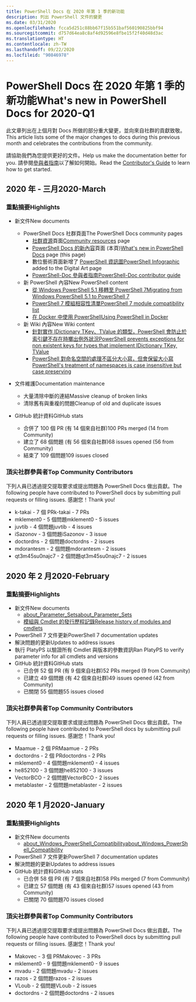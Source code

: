 ```yaml
---
title: PowerShell Docs 在 2020 年第 1 季的新功能
description: 列出 PowerShell 文件的變更
ms.date: 03/31/2020
ms.openlocfilehash: fcca5d251c88bb67f15b551baf560190825bbf94
ms.sourcegitcommit: d757d64ea8c8af4d92596e8fbe15f2f40d48d3ac
ms.translationtype: HT
ms.contentlocale: zh-TW
ms.lasthandoff: 09/22/2020
ms.locfileid: "90846978"
---
```

# <a name="whats-new-in-powershell-docs-for-2020-q1"></a><span data-ttu-id="55c8c-103">PowerShell Docs 在 2020 年第 1 季的新功能</span><span class="sxs-lookup"><span data-stu-id="55c8c-103">What's new in PowerShell Docs for 2020-Q1</span></span>

<span data-ttu-id="55c8c-104">此文章列出在上個月對 Docs 所做的部分重大變更，並向來自社群的貢獻致敬。</span><span class="sxs-lookup"><span data-stu-id="55c8c-104">This article lists some of the major changes to docs during this previous month and celebrates the contributions from the community.</span></span>

<span data-ttu-id="55c8c-105">請協助我們為您提供更好的文件。</span><span class="sxs-lookup"><span data-stu-id="55c8c-105">Help us make the documentation better for you.</span></span> <span data-ttu-id="55c8c-106">請參閱[參與者指南][contrib]以了解如何開始。</span><span class="sxs-lookup"><span data-stu-id="55c8c-106">Read the [Contributor's Guide][contrib] to learn how to get started.</span></span>

## <a name="2020-march"></a><span data-ttu-id="55c8c-107">2020 年 - 三月</span><span class="sxs-lookup"><span data-stu-id="55c8c-107">2020-March</span></span>

### <a name="highlights"></a><span data-ttu-id="55c8c-108">重點摘要</span><span class="sxs-lookup"><span data-stu-id="55c8c-108">Highlights</span></span>

- <span data-ttu-id="55c8c-109">新文件</span><span class="sxs-lookup"><span data-stu-id="55c8c-109">New documents</span></span>
  - <span data-ttu-id="55c8c-110">PowerShell Docs 社群頁面</span><span class="sxs-lookup"><span data-stu-id="55c8c-110">The PowerShell Docs community pages</span></span>
    - <span data-ttu-id="55c8c-111">[社群資源](/powershell/scripting/community/community-support)頁面</span><span class="sxs-lookup"><span data-stu-id="55c8c-111">[Community resources](/powershell/scripting/community/community-support) page</span></span>
    - <span data-ttu-id="55c8c-112">[PowerShell Docs 的新內容](#2020-march)頁面 (本頁)</span><span class="sxs-lookup"><span data-stu-id="55c8c-112">[What's new in PowerShell Docs](#2020-march) page (this page)</span></span>
    - <span data-ttu-id="55c8c-113">數位藝術頁面新增了 [PowerShell 資訊圖](https://github.com/MicrosoftDocs/PowerShell-Docs/blob/staging/assets/PowerShell_7_Infographic.pdf)</span><span class="sxs-lookup"><span data-stu-id="55c8c-113">[PowerShell Infographic](https://github.com/MicrosoftDocs/PowerShell-Docs/blob/staging/assets/PowerShell_7_Infographic.pdf) added to the Digital Art page</span></span>
    - [<span data-ttu-id="55c8c-114">PowerShell-Doc 參與者指南</span><span class="sxs-lookup"><span data-stu-id="55c8c-114">PowerShell-Doc contributor guide</span></span>](/powershell/scripting/community/contributing/overview?view=powershell-7)
  - <span data-ttu-id="55c8c-115">新 PowerShell 內容</span><span class="sxs-lookup"><span data-stu-id="55c8c-115">New PowerShell content</span></span>
    - [<span data-ttu-id="55c8c-116">從 Windows PowerShell 5.1 移轉至 PowerShell 7</span><span class="sxs-lookup"><span data-stu-id="55c8c-116">Migrating from Windows PowerShell 5.1 to PowerShell 7</span></span>](/powershell/scripting/whats-new/migrating-from-windows-powershell-51-to-powershell-7)
    - [<span data-ttu-id="55c8c-117">PowerShell 7 模組相容性清單</span><span class="sxs-lookup"><span data-stu-id="55c8c-117">PowerShell 7 module compatibility list</span></span>](/PowerShell/scripting/whats-new/module-compatibility)
    - [<span data-ttu-id="55c8c-118">在 Docker 中使用 PowerShell</span><span class="sxs-lookup"><span data-stu-id="55c8c-118">Using PowerShell in Docker</span></span>](/powershell/scripting/install/powershell-in-docker)
  - <span data-ttu-id="55c8c-119">新 Wiki 內容</span><span class="sxs-lookup"><span data-stu-id="55c8c-119">New Wiki content</span></span>
    - [<span data-ttu-id="55c8c-120">針對實作 IDictionary TKey、TValue 的類型，PowerShell 會防止於索引鍵不存在時擲出例外狀況</span><span class="sxs-lookup"><span data-stu-id="55c8c-120">PowerShell prevents exceptions for non existent keys for types that implement IDictionary TKey, TValue</span></span>](https://github.com/MicrosoftDocs/PowerShell-Docs/wiki/PowerShell-prevents-exceptions-for-non-existent-keys-for-types-that-implement-IDictionary-TKey,-TValue-)
    - [<span data-ttu-id="55c8c-121">PowerShell 對命名空間的處理不區分大小寫，但會保留大小寫</span><span class="sxs-lookup"><span data-stu-id="55c8c-121">PowerShell's treatment of namespaces is case insensitive but case preserving</span></span>](https://github.com/MicrosoftDocs/PowerShell-Docs/wiki/PowerShell's-treatment-of-namespaces-is-case-insensitive-but-case-preserving)

- <span data-ttu-id="55c8c-122">文件維護</span><span class="sxs-lookup"><span data-stu-id="55c8c-122">Documentation maintenance</span></span>
  - <span data-ttu-id="55c8c-123">大量清除中斷的連結</span><span class="sxs-lookup"><span data-stu-id="55c8c-123">Massive cleanup of broken links</span></span>
  - <span data-ttu-id="55c8c-124">清除舊有與重複的問題</span><span class="sxs-lookup"><span data-stu-id="55c8c-124">Cleanup of old and duplicate issues</span></span>

- <span data-ttu-id="55c8c-125">GitHub 統計資料</span><span class="sxs-lookup"><span data-stu-id="55c8c-125">GitHub stats</span></span>
  - <span data-ttu-id="55c8c-126">合併了 100 個 PR (有 14 個來自社群)</span><span class="sxs-lookup"><span data-stu-id="55c8c-126">100 PRs merged (14 from Community)</span></span>
  - <span data-ttu-id="55c8c-127">建立了 68 個問題 (有 56 個來自社群)</span><span class="sxs-lookup"><span data-stu-id="55c8c-127">68 issues opened (56 from Community)</span></span>
  - <span data-ttu-id="55c8c-128">結束了 109 個問題</span><span class="sxs-lookup"><span data-stu-id="55c8c-128">109 issues closed</span></span>

### <a name="top-community-contributors"></a><span data-ttu-id="55c8c-129">頂尖社群參與者</span><span class="sxs-lookup"><span data-stu-id="55c8c-129">Top Community Contributors</span></span>

<span data-ttu-id="55c8c-130">下列人員已透過提交提取要求或提出問題為 PowerShell Docs 做出貢獻。</span><span class="sxs-lookup"><span data-stu-id="55c8c-130">The following people have contributed to PowerShell docs by submitting pull requests or filling issues.</span></span> <span data-ttu-id="55c8c-131">感謝您！</span><span class="sxs-lookup"><span data-stu-id="55c8c-131">Thank you!</span></span>

- <span data-ttu-id="55c8c-132">k-takai - 7 個 PR</span><span class="sxs-lookup"><span data-stu-id="55c8c-132">k-takai - 7 PRs</span></span>
- <span data-ttu-id="55c8c-133">mklement0 - 5 個問題</span><span class="sxs-lookup"><span data-stu-id="55c8c-133">mklement0 - 5 issues</span></span>
- <span data-ttu-id="55c8c-134">juvtib - 4 個問題</span><span class="sxs-lookup"><span data-stu-id="55c8c-134">juvtib - 4 issues</span></span>
- <span data-ttu-id="55c8c-135">iSazonov - 3 個問題</span><span class="sxs-lookup"><span data-stu-id="55c8c-135">iSazonov - 3 issue</span></span>
- <span data-ttu-id="55c8c-136">doctordns - 2 個問題</span><span class="sxs-lookup"><span data-stu-id="55c8c-136">doctordns - 2 issues</span></span>
- <span data-ttu-id="55c8c-137">mdorantesm - 2 個問題</span><span class="sxs-lookup"><span data-stu-id="55c8c-137">mdorantesm - 2 issues</span></span>
- <span data-ttu-id="55c8c-138">qt3m45su0najc7 - 2 個問題</span><span class="sxs-lookup"><span data-stu-id="55c8c-138">qt3m45su0najc7 - 2 issues</span></span>

## <a name="2020-february"></a><span data-ttu-id="55c8c-139">2020 年 2 月</span><span class="sxs-lookup"><span data-stu-id="55c8c-139">2020-February</span></span>

### <a name="highlights"></a><span data-ttu-id="55c8c-140">重點摘要</span><span class="sxs-lookup"><span data-stu-id="55c8c-140">Highlights</span></span>

- <span data-ttu-id="55c8c-141">新文件</span><span class="sxs-lookup"><span data-stu-id="55c8c-141">New documents</span></span>
  - [<span data-ttu-id="55c8c-142">about_Parameter_Sets</span><span class="sxs-lookup"><span data-stu-id="55c8c-142">about_Parameter_Sets</span></span>](/powershell/module/microsoft.powershell.core/about/about_parameter_sets)
  - [<span data-ttu-id="55c8c-143">模組與 Cmdlet 的發行歷程記錄</span><span class="sxs-lookup"><span data-stu-id="55c8c-143">Release history of modules and cmdlets</span></span>](/powershell/scripting/whats-new/cmdlet-versions)
- <span data-ttu-id="55c8c-144">PowerShell 7 文件更新</span><span class="sxs-lookup"><span data-stu-id="55c8c-144">PowerShell 7 documentation updates</span></span>
- <span data-ttu-id="55c8c-145">解決問題的更新</span><span class="sxs-lookup"><span data-stu-id="55c8c-145">Updates to address issues</span></span>
- <span data-ttu-id="55c8c-146">執行 PlatyPS 以驗證所有 Cmdlet 與版本的參數資訊</span><span class="sxs-lookup"><span data-stu-id="55c8c-146">Ran PlatyPS to verify parameter info for all cmdlets and versions</span></span>
- <span data-ttu-id="55c8c-147">GitHub 統計資料</span><span class="sxs-lookup"><span data-stu-id="55c8c-147">GitHub stats</span></span>
  - <span data-ttu-id="55c8c-148">已合併 52 個 PR (有 9 個來自社群)</span><span class="sxs-lookup"><span data-stu-id="55c8c-148">52 PRs merged (9 from Community)</span></span>
  - <span data-ttu-id="55c8c-149">已建立 49 個問題 (有 42 個來自社群)</span><span class="sxs-lookup"><span data-stu-id="55c8c-149">49 issues opened (42 from Community)</span></span>
  - <span data-ttu-id="55c8c-150">已關閉 55 個問題</span><span class="sxs-lookup"><span data-stu-id="55c8c-150">55 issues closed</span></span>

### <a name="top-community-contributors"></a><span data-ttu-id="55c8c-151">頂尖社群參與者</span><span class="sxs-lookup"><span data-stu-id="55c8c-151">Top Community Contributors</span></span>

<span data-ttu-id="55c8c-152">下列人員已透過提交提取要求或提出問題為 PowerShell Docs 做出貢獻。</span><span class="sxs-lookup"><span data-stu-id="55c8c-152">The following people have contributed to PowerShell docs by submitting pull requests or filling issues.</span></span> <span data-ttu-id="55c8c-153">感謝您！</span><span class="sxs-lookup"><span data-stu-id="55c8c-153">Thank you!</span></span>

- <span data-ttu-id="55c8c-154">Maamue - 2 個 PR</span><span class="sxs-lookup"><span data-stu-id="55c8c-154">Maamue - 2 PRs</span></span>
- <span data-ttu-id="55c8c-155">doctordns - 2 個 PR</span><span class="sxs-lookup"><span data-stu-id="55c8c-155">doctordns - 2 PRs</span></span>
- <span data-ttu-id="55c8c-156">mklement0 - 4 個問題</span><span class="sxs-lookup"><span data-stu-id="55c8c-156">mklement0 - 4 issues</span></span>
- <span data-ttu-id="55c8c-157">he852100 - 3 個問題</span><span class="sxs-lookup"><span data-stu-id="55c8c-157">he852100 - 3 issues</span></span>
- <span data-ttu-id="55c8c-158">VectorBCO - 2 個問題</span><span class="sxs-lookup"><span data-stu-id="55c8c-158">VectorBCO - 2 issues</span></span>
- <span data-ttu-id="55c8c-159">metablaster - 2 個問題</span><span class="sxs-lookup"><span data-stu-id="55c8c-159">metablaster - 2 issues</span></span>

## <a name="2020-january"></a><span data-ttu-id="55c8c-160">2020 年 1 月</span><span class="sxs-lookup"><span data-stu-id="55c8c-160">2020-January</span></span>

### <a name="highlights"></a><span data-ttu-id="55c8c-161">重點摘要</span><span class="sxs-lookup"><span data-stu-id="55c8c-161">Highlights</span></span>

- <span data-ttu-id="55c8c-162">新文件</span><span class="sxs-lookup"><span data-stu-id="55c8c-162">New documents</span></span>
  - [<span data-ttu-id="55c8c-163">about_Windows_PowerShell_Compatibility</span><span class="sxs-lookup"><span data-stu-id="55c8c-163">about_Windows_PowerShell_Compatibility</span></span>](/powershell/module/microsoft.powershell.core/about/about_Windows_PowerShell_Compatibility)
- <span data-ttu-id="55c8c-164">PowerShell 7 文件更新</span><span class="sxs-lookup"><span data-stu-id="55c8c-164">PowerShell 7 documentation updates</span></span>
- <span data-ttu-id="55c8c-165">解決問題的更新</span><span class="sxs-lookup"><span data-stu-id="55c8c-165">Updates to address issues</span></span>
- <span data-ttu-id="55c8c-166">GitHub 統計資料</span><span class="sxs-lookup"><span data-stu-id="55c8c-166">GitHub stats</span></span>
  - <span data-ttu-id="55c8c-167">已合併 58 個 PR (有 7 個來自社群)</span><span class="sxs-lookup"><span data-stu-id="55c8c-167">58 PRs merged (7 from Community)</span></span>
  - <span data-ttu-id="55c8c-168">已建立 57 個問題 (有 43 個來自社群)</span><span class="sxs-lookup"><span data-stu-id="55c8c-168">57 issues opened (43 from Community)</span></span>
  - <span data-ttu-id="55c8c-169">已關閉 70 個問題</span><span class="sxs-lookup"><span data-stu-id="55c8c-169">70 issues closed</span></span>

### <a name="top-community-contributors"></a><span data-ttu-id="55c8c-170">頂尖社群參與者</span><span class="sxs-lookup"><span data-stu-id="55c8c-170">Top Community Contributors</span></span>

<span data-ttu-id="55c8c-171">下列人員已透過提交提取要求或提出問題為 PowerShell Docs 做出貢獻。</span><span class="sxs-lookup"><span data-stu-id="55c8c-171">The following people have contributed to PowerShell docs by submitting pull requests or filling issues.</span></span> <span data-ttu-id="55c8c-172">感謝您！</span><span class="sxs-lookup"><span data-stu-id="55c8c-172">Thank you!</span></span>

- <span data-ttu-id="55c8c-173">Makovec - 3 個 PR</span><span class="sxs-lookup"><span data-stu-id="55c8c-173">Makovec - 3 PRs</span></span>
- <span data-ttu-id="55c8c-174">mklement0 - 9 個問題</span><span class="sxs-lookup"><span data-stu-id="55c8c-174">mklement0 - 9 issues</span></span>
- <span data-ttu-id="55c8c-175">mvadu - 2 個問題</span><span class="sxs-lookup"><span data-stu-id="55c8c-175">mvadu - 2 issues</span></span>
- <span data-ttu-id="55c8c-176">razos - 2 個問題</span><span class="sxs-lookup"><span data-stu-id="55c8c-176">razos - 2 issues</span></span>
- <span data-ttu-id="55c8c-177">VLoub - 2 個問題</span><span class="sxs-lookup"><span data-stu-id="55c8c-177">VLoub - 2 issues</span></span>
- <span data-ttu-id="55c8c-178">doctordns - 2 個問題</span><span class="sxs-lookup"><span data-stu-id="55c8c-178">doctordns - 2 issues</span></span>

<!-- Link references -->
[contrib]: contributing/overview.md
